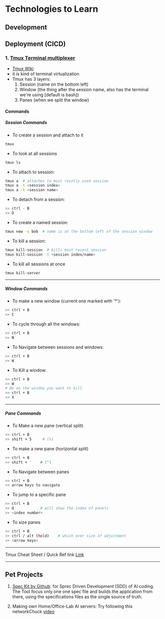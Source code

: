 # Technologies to Learn

## Development

## Deployment (CICD)

### 1. [Tmux Terminal multiplexer](https://www.youtube.com/watch?v=nTqu6w2wc68)
- [Tmux Wiki](https://github.com/tmux/tmux/wiki/Getting-Started)
- it is kind of terminal virtualization
- Tmux has 3 layers:
    1. Session (name on the bottom left)
    2. Window (the thing after the session name, also has the terminal we're using [default is bash])
    3. Panes (when we split the window)


#### Commands
##### Session Commands
- To create a session and attach to it
```bash
tmux
```
- To look at all sessions
```bash
tmux ls
```
- To attach to session:
```bash
tmux a  # attaches to most recetly used session
tmux a -t <session index>
tmux a -t <session name>
```
- To detach from a session:
```bash
>> ctrl - B
>> D
```
- To create a named session:
```bash
tmux new -s bob  # name is at the bottom left of the session window
```
- To kill a session:
```bash
tmux kill-session  # kills most recent session
tmux kill-session -t <session index/name>
```
- To kill all sessions at once
```bash
tmux kill-server
```

---

##### Window Commands
- To make a new window (current one marked with '*'):
```bash
>> ctrl + B
>> C
```
- To cycle through all the windows:
```bash
>> ctrl + B
>> N
```
- To Navigate between sessions and windows:
```bash
>> ctrl + B
>> W
```
- To Kill a window:
```bash
>> ctrl + B
>> W
# Be on the window you want to kill
>> ctrl + B
>> X
```

---

##### Pane Commands
- To Make a new pane (vertical split)
```bash
>> ctrl + B
>> shift + 5     # (%)
```
- To make a new pane (horizontal split)
```bash
>> ctrl + B
>> shift + '    # (")
```
- To Navigate between panes
```bash
>> ctrl + B
>> arrow keys to navigate
```
- To jump to a specific pane
```bash
>> ctrl + B
>> Q            # will show the index of panels
>> <index number>
```
- To size panes
```bash
>> ctrl + B
>> ctrl / alt (hold)    # which ever size of adjustment
>> <arrow keys>
```

---

Tmux Cheat Sheet / Quick Ref link [Link](https://tmuxcheatsheet.com/)

---

## Pet Projects
1. [Spec Kit by Github](https://www.youtube.com/watch?v=em3vIT9aUsg): for Sprec Driven Development (SDD) of AI coding. The Tool focus only one one spec file and builds the application from there, using the specifications files as the single source of truth.

2. Making own Home/Office-Lab AI servers: Try following this networkChuck [video](https://www.youtube.com/watch?v=Wjrdr0NU4Sk)
